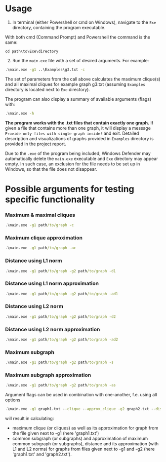 # Usage
1. In terminal (either Powershell or cmd on Windows), navigate to the `Exe` directory, containing the program executable.

With both cmd (Command Prompt) and Powershell the command is the same:
```
cd path\to\Exe\directory
```
2. Run the `main.exe` file with a set of desired arguments. For example:
```cmd
.\main.exe -g1 ..\Examples\g3.txt -c
```
The set of parameters from the call above calculates the maximum clique(s) and all maximal cliques for example graph g3.txt (assuming `Examples` directory is located next to `Exe` directory).

The program can also display a summary of available arguments (flags) with:
```cmd
.\main.exe -h
```
**The program works with the .txt files that contain exactly one graph.** If given a file that contains more than one graph, it will display a message `Provide only files with single graph inside!` and exit. Detailed description and visualizations of graphs provided in `Examples` directory is provided in the project report.

Due to the `.exe` of the program being included, Windows Defender may automatically delete the `main.exe` executable and `Exe` directory may appear empty. In such case, an exclusion for the file needs to be set up in Windows, so that the file does not disappear.

# Possible arguments for testing specific functionality

### Maximum & maximal cliques
```cmd
.\main.exe -g1 path/to/graph -c
```
### Maximum clique approximation
```cmd
.\main.exe -g1 path/to/graph -ac
```
### Distance using L1 norm
```cmd
.\main.exe -g1 path/to/graph -g2 path/to/graph -d1
```
### Distance using L1 norm approximation
```cmd
.\main.exe -g1 path/to/graph -g2 path/to/graph -ad1
```
### Distance using L2 norm
```cmd
.\main.exe -g1 path/to/graph -g2 path/to/graph -d2
```
### Distance using L2 norm approximation
```cmd
.\main.exe -g1 path/to/graph -g2 path/to/graph -ad2
```
### Maximum subgraph
```cmd
.\main.exe -g1 path/to/graph -g2 path/to/graph -s
```
### Maximum subgraph approximation
```cmd
.\main.exe -g1 path/to/graph -g2 path/to/graph -as
```
Argument flags can be used in combination with one-another, f.e. using all options
```cmd
.\main.exe -g1 graph1.txt --clique --approx_clique -g2 graph2.txt --distance_l1 --approx_distance_l1 --distance_l2 --approx_distance_l2 --subgraph --approx_subgraph
```
will result in calculating:
* maximum clique (or cliques) as well as its approximation for graph from the file given next to -g1 (here 'graph1.txt')
* common subgraph (or subgraphs) and approximation of maximum common subgraph (or subgraphs), distance and its approximation (with L1 and L2 norms) for graphs from files given next to -g1 and -g2 (here 'graph1.txt' and 'graph2.txt').
